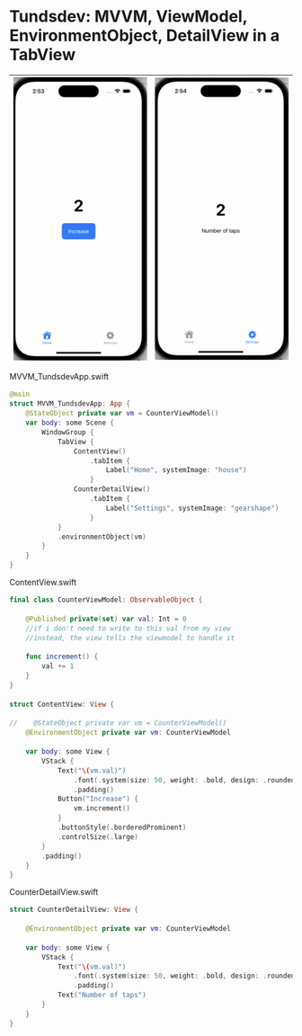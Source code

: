 # Tundsdev: MVVM, ViewModel, EnvironmentObject, DetailView in a TabView

| <img src="https://github.com/Brian-McIntosh/MVVM-Tundsdev/blob/main/images/1.png" width="250"/>        | <img src="https://github.com/Brian-McIntosh/MVVM-Tundsdev/blob/main/images/2.png" width="250"/>           |
| ------------- |:-------------:|


MVVM_TundsdevApp.swift
```swift
@main
struct MVVM_TundsdevApp: App {
    @StateObject private var vm = CounterViewModel()
    var body: some Scene {
        WindowGroup {
            TabView {
                ContentView()
                    .tabItem {
                        Label("Home", systemImage: "house")
                    }
                CounterDetailView()
                    .tabItem {
                        Label("Settings", systemImage: "gearshape")
                    }
            }
            .environmentObject(vm)
        }
    }
}
```

ContentView.swift
```swift
final class CounterViewModel: ObservableObject {
    
    @Published private(set) var val: Int = 0
    //if i don't need to write to this val from my view
    //instead, the view tells the viewmodel to handle it
    
    func increment() {
        val += 1
    }
}

struct ContentView: View {
    
//    @StateObject private var vm = CounterViewModel()
    @EnvironmentObject private var vm: CounterViewModel
    
    var body: some View {
        VStack {
            Text("\(vm.val)")
                .font(.system(size: 50, weight: .bold, design: .rounded))
                .padding()
            Button("Increase") {
                vm.increment()
            }
            .buttonStyle(.borderedProminent)
            .controlSize(.large)
        }
        .padding()
    }
}
```

CounterDetailView.swift
```swift
struct CounterDetailView: View {
    
    @EnvironmentObject private var vm: CounterViewModel
    
    var body: some View {
        VStack {
            Text("\(vm.val)")
                .font(.system(size: 50, weight: .bold, design: .rounded))
                .padding()
            Text("Number of taps")
        }
    }
}
```
